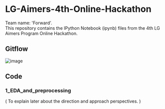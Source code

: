 # LG-Aimers-4th-Online-Hackathon
Team name: 'Forward'.\
This repository contains the IPython Notebook (ipynb) files from the 4th LG Aimers Program Online Hackathon.


## Gitflow
![image](https://github.com/miny-genie/LG-Aimers-4th-Online-Hackathon/assets/88916255/8dab877e-c813-43b1-9c02-68a74f8907c3)

## Code
### 1_EDA_and_preprocessing
( To explain later about the direction and approach perspectives. )
